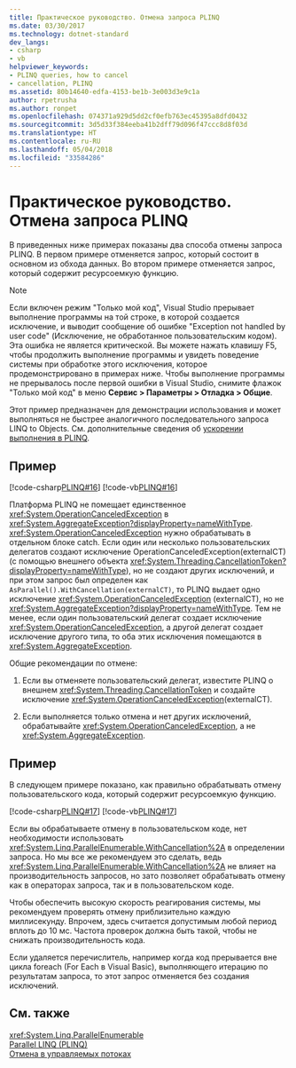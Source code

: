 ```yaml
---
title: Практическое руководство. Отмена запроса PLINQ
ms.date: 03/30/2017
ms.technology: dotnet-standard
dev_langs:
- csharp
- vb
helpviewer_keywords:
- PLINQ queries, how to cancel
- cancellation, PLINQ
ms.assetid: 80b14640-edfa-4153-be1b-3e003d3e9c1a
author: rpetrusha
ms.author: ronpet
ms.openlocfilehash: 074371a929d5dd2cf0efb763ec45395a8dfd0432
ms.sourcegitcommit: 3d5d33f384eeba41b2dff79d096f47ccc8d8f03d
ms.translationtype: HT
ms.contentlocale: ru-RU
ms.lasthandoff: 05/04/2018
ms.locfileid: "33584286"
---
```

# <a name="how-to-cancel-a-plinq-query"></a>Практическое руководство. Отмена запроса PLINQ
В приведенных ниже примерах показаны два способа отмены запроса PLINQ. В первом примере отменяется запрос, который состоит в основном из обхода данных. Во втором примере отменяется запрос, который содержит ресурсоемкую функцию.  
  
> [!NOTE]
>  Если включен режим "Только мой код", Visual Studio прерывает выполнение программы на той строке, в которой создается исключение, и выводит сообщение об ошибке "Exception not handled by user code" (Исключение, не обработанное пользовательским кодом). Эта ошибка не является критической. Вы можете нажать клавишу F5, чтобы продолжить выполнение программы и увидеть поведение системы при обработке этого исключения, которое продемонстрировано в примерах ниже. Чтобы выполнение программы не прерывалось после первой ошибки в Visual Studio, снимите флажок "Только мой код" в меню **Сервис > Параметры > Отладка > Общие**.  
>   
>  Этот пример предназначен для демонстрации использования и может выполняться не быстрее аналогичного последовательного запроса LINQ to Objects. См. дополнительные сведения об [ускорении выполнения в PLINQ](../../../docs/standard/parallel-programming/understanding-speedup-in-plinq.md).  
  
## <a name="example"></a>Пример  
 [!code-csharp[PLINQ#16](../../../samples/snippets/csharp/VS_Snippets_Misc/plinq/cs/plinqsamples.cs#16)]
 [!code-vb[PLINQ#16](../../../samples/snippets/visualbasic/VS_Snippets_Misc/plinq/vb/plinqsnippets1.vb#16)]  
  
 Платформа PLINQ не помещает единственное <xref:System.OperationCanceledException> в <xref:System.AggregateException?displayProperty=nameWithType>. <xref:System.OperationCanceledException> нужно обрабатывать в отдельном блоке catch. Если один или несколько пользовательских делегатов создают исключение OperationCanceledException(externalCT) (с помощью внешнего объекта <xref:System.Threading.CancellationToken?displayProperty=nameWithType>), но не создают других исключений, и при этом запрос был определен как `AsParallel().WithCancellation(externalCT)`, то PLINQ выдает одно исключение <xref:System.OperationCanceledException> (externalCT), но не <xref:System.AggregateException?displayProperty=nameWithType>. Тем не менее, если один пользовательский делегат создает исключение <xref:System.OperationCanceledException>, а другой делегат создает исключение другого типа, то оба этих исключения помещаются в <xref:System.AggregateException>.  
  
 Общие рекомендации по отмене:  
  
1.  Если вы отменяете пользовательский делегат, известите PLINQ о внешнем <xref:System.Threading.CancellationToken> и создайте исключение <xref:System.OperationCanceledException>(externalCT).  
  
2.  Если выполняется только отмена и нет других исключений, обрабатывайте <xref:System.OperationCanceledException>, а не <xref:System.AggregateException>.  
  
## <a name="example"></a>Пример  
 В следующем примере показано, как правильно обрабатывать отмену пользовательского кода, который содержит ресурсоемкую функцию.  
  
 [!code-csharp[PLINQ#17](../../../samples/snippets/csharp/VS_Snippets_Misc/plinq/cs/plinqsamples.cs#17)]
 [!code-vb[PLINQ#17](../../../samples/snippets/visualbasic/VS_Snippets_Misc/plinq/vb/plinqsnippets1.vb#17)]  
  
 Если вы обрабатываете отмену в пользовательском коде, нет необходимости использовать <xref:System.Linq.ParallelEnumerable.WithCancellation%2A> в определении запроса. Но мы все же рекомендуем это сделать, ведь <xref:System.Linq.ParallelEnumerable.WithCancellation%2A> не влияет на производительность запросов, но зато позволяет обрабатывать отмену как в операторах запроса, так и в пользовательском коде.  
  
 Чтобы обеспечить высокую скорость реагирования системы, мы рекомендуем проверять отмену приблизительно каждую миллисекунду. Впрочем, здесь считается допустимым любой период вплоть до 10 мс. Частота проверок должна быть такой, чтобы не снижать производительность кода.  
  
 Если удаляется перечислитель, например когда код прерывается вне цикла foreach (For Each в Visual Basic), выполняющего итерацию по результатам запроса, то этот запрос отменяется без создания исключений.  
  
## <a name="see-also"></a>См. также  
 <xref:System.Linq.ParallelEnumerable>  
 [Parallel LINQ (PLINQ)](../../../docs/standard/parallel-programming/parallel-linq-plinq.md)  
 [Отмена в управляемых потоках](../../../docs/standard/threading/cancellation-in-managed-threads.md)
